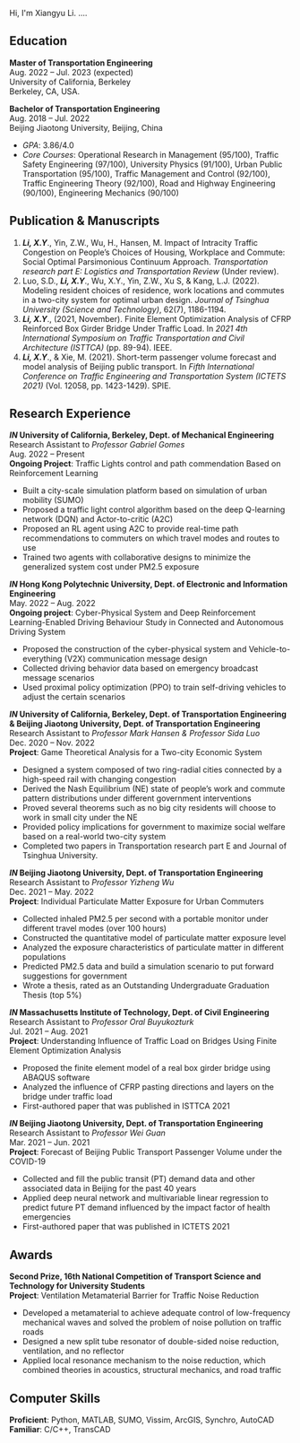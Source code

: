 Hi, I'm Xiangyu Li.  ....

## Education
**Master of Transportation Engineering** <br/>
Aug. 2022 – Jul. 2023 (expected) <br/>
University of California, Berkeley <br/>
Berkeley, CA, USA. 

**Bachelor of Transportation Engineering**  <br/>
Aug. 2018 – Jul. 2022 <br/>
Beijing Jiaotong University, Beijing, China
* *GPA*: 3.86/4.0 
* *Core Courses*: Operational Research in Management (95/100), Traffic Safety Engineering (97/100), University Physics (91/100), Urban Public Transportation (95/100), Traffic Management and Control (92/100), Traffic Engineering Theory (92/100), Road and Highway Engineering (90/100), Engineering Mechanics (90/100)

## Publication & Manuscripts
1. ***Li, X.Y***., Yin, Z.W., Wu, H., Hansen, M. Impact of Intracity Traffic Congestion on People’s Choices of Housing, Workplace and Commute: Social Optimal Parsimonious Continuum Approach. *Transportation research part E: Logistics and Transportation Review* (Under review).
2. Luo, S.D., ***Li, X.Y***., Wu, X.Y., Yin, Z.W., Xu S, & Kang, L.J. (2022). Modeling resident choices of residence, work locations and commutes in a two-city system for optimal urban design. *Journal of Tsinghua University (Science and Technology)*, 62(7), 1186-1194.
3. ***Li, X.Y***., (2021, November). Finite Element Optimization Analysis of CFRP Reinforced Box Girder Bridge Under Traffic Load. In *2021 4th International Symposium on Traffic Transportation and Civil Architecture (ISTTCA)* (pp. 89-94). IEEE. 
4. ***Li, X.Y***., & Xie, M. (2021). Short-term passenger volume forecast and model analysis of Beijing public transport. In *Fifth International Conference on Traffic Engineering and Transportation System (ICTETS 2021)* (Vol. 12058, pp. 1423-1429). SPIE.

## Research Experience
***IN* University of California, Berkeley, Dept. of Mechanical Engineering** <br/>
Research Assistant to *Professor Gabriel Gomes* <br/>
Aug. 2022 – Present <br/>
**Ongoing Project**: Traffic Lights control and path commendation Based on Reinforcement Learning
* Built a city-scale simulation platform based on simulation of urban mobility (SUMO)
* Proposed a traffic light control algorithm based on the deep Q-learning network (DQN) and Actor-to-critic (A2C) 
* Proposed an RL agent using A2C to provide real-time path recommendations to commuters on which travel modes and routes to use
* Trained two agents with collaborative designs to minimize the generalized system cost under PM2.5 exposure

***IN* Hong Kong Polytechnic University, Dept. of Electronic and Information Engineering** <br/>
May. 2022 – Aug. 2022 <br/>
**Ongoing project**: Cyber-Physical System and Deep Reinforcement Learning-Enabled Driving Behaviour Study in Connected and Autonomous Driving System
* Proposed the construction of the cyber-physical system and Vehicle-to-everything (V2X) communication message design
* Collected driving behavior data based on emergency broadcast message scenarios
* Used proximal policy optimization (PPO) to train self-driving vehicles to adjust the certain scenarios

***IN* University of California, Berkeley, Dept. of Transportation Engineering & Beijing Jiaotong University, Dept. of Transportation Engineering** <br/>
Research Assistant to *Professor Mark Hansen & Professor Sida Luo* <br/>
Dec. 2020 – Nov. 2022 <br/>
**Project**: Game Theoretical Analysis for a Two-city Economic System
*	Designed a system composed of two ring-radial cities connected by a high-speed rail with changing congestion
*	Derived the Nash Equilibrium (NE) state of people’s work and commute pattern distributions under different government interventions
*	Proved several theorems such as no big city residents will choose to work in small city under the NE
*	Provided policy implications for government to maximize social welfare based on a real-world two-city system
*	Completed two papers in Transportation research part E and Journal of Tsinghua University.

***IN* Beijing Jiaotong University, Dept. of Transportation Engineering** <br/>
Research Assistant to *Professor Yizheng Wu* <br/>
Dec. 2021 – May. 2022	 <br/>
**Project**: Individual Particulate Matter Exposure for Urban Commuters
*	Collected inhaled PM2.5 per second with a portable monitor under different travel modes (over 100 hours)
*	Constructed the quantitative model of particulate matter exposure level
*	Analyzed the exposure characteristics of particulate matter in different populations
*	Predicted PM2.5 data and build a simulation scenario to put forward suggestions for government
*	Wrote a thesis, rated as an Outstanding Undergraduate Graduation Thesis (top 5%)

***IN* Massachusetts Institute of Technology, Dept. of Civil Engineering** <br/>
Research Assistant to *Professor Oral Buyukozturk* <br/>
Jul. 2021 – Aug. 2021 <br/>
**Project**: Understanding Influence of Traffic Load on Bridges Using Finite Element Optimization Analysis
*	Proposed the finite element model of a real box girder bridge using ABAQUS software 
*	Analyzed the influence of CFRP pasting directions and layers on the bridge under traffic load
*	First-authored paper that was published in ISTTCA 2021


***IN* Beijing Jiaotong University, Dept. of Transportation Engineering** <br/>
Research Assistant to *Professor Wei Guan* <br/>
Mar. 2021 – Jun. 2021 <br/>
**Project**: Forecast of Beijing Public Transport Passenger Volume under the COVID-19
*	Collected and fill the public transit (PT) demand data and other associated data in Beijing for the past 40 years
*	Applied deep neural network and multivariable linear regression to predict future PT demand influenced by the impact factor of health emergencies
*	First-authored paper that was published in ICTETS 2021

## Awards
**Second Prize, 16th National Competition of Transport Science and Technology for University Students** <br/>
**Project**: Ventilation Metamaterial Barrier for Traffic Noise Reduction
*	Developed a metamaterial to achieve adequate control of low-frequency mechanical waves and solved the problem of noise pollution on traffic roads 
*	Designed a new split tube resonator of double-sided noise reduction, ventilation, and no reflector 
*	Applied local resonance mechanism to the noise reduction, which combined theories in acoustics, structural mechanics, and road traffic

## Computer Skills
**Proficient**:	Python, MATLAB, SUMO, Vissim, ArcGIS, Synchro, AutoCAD  <br/>
**Familiar**:	C/C++, TransCAD

